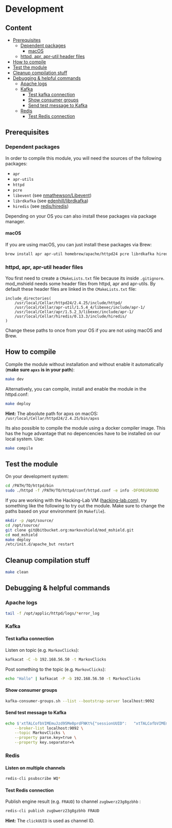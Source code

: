 # Development

## Content
* [Prerequisites](#markdown-header-prerequisites)
    * [Dependent packages](#markdown-header-dependent-packages)
        * [macOS](#markdown-header-macos)
    * [httpd, apr, apr-util header files](#markdown-header-httpd-apr-apr-util-header-files)
* [How to compile](#markdown-header-how-to-compile)
* [Test the module](#markdown-header-test-the-module)
* [Cleanup compilation stuff](#markdown-header-cleanup-compilation-stuff)
* [Debugging & helpful commands](#markdown-header-debugging-helpful-commands)
    * [Apache logs](#markdown-header-apache-logs)
    * [Kafka](#markdown-header-kafka)
        * [Test kafka connection](#markdown-header-test-kafka-connection)
        * [Show consumer groups](#markdown-header-show-consumer-groups)
        * [Send test message to Kafka](#markdown-header-send-test-message-to-kafka)
    * [Redis](#markdown-header-redis)
        * [Test Redis connection](#markdown-header-test-redis-connection)

## Prerequisites

### Dependent packages
In order to compile this module, you will need the sources of the following packages:
* `apr`
* `apr-utils`
* `httpd`
* `pcre`
* `libevent` (see [nmathewson/Libevent](https://github.com/nmathewson/Libevent))
* `librdkafka` (see [edenhill/librdkafka](https://github.com/edenhill/librdkafka))
* `hiredis` (see [redis/hiredis](https://github.com/redis/hiredis))

Depending on your OS you can also install these packages via package manager.

#### macOS
If you are using macOS, you can just install these packages via Brew:
```bash
brew install apr apr-util homebrew/apache/httpd24 pcre librdkafka hiredis libevent
```

### httpd, apr, apr-util header files
You first need to create a `CMakeLists.txt` file because its inside `.gitignore`.
mod_mshield needs some header files from httpd, apr and apr-utils. By default these header files are linked in the `CMakeLists.txt` file:
```
include_directories(
    /usr/local/Cellar/httpd24/2.4.25/include/httpd/
    /usr/local/Cellar/apr-util/1.5.4_4/libexec/include/apr-1/
    /usr/local/Cellar/apr/1.5.2_3/libexec/include/apr-1/
    /usr/local/Cellar/hiredis/0.13.3/include/hiredis/
)
```
Change these paths to once from your OS if you are not using macOS and Brew.

## How to compile
Compile the module without installation and without enable it automatically (**make sure `apxs` is in your path**):
```bash
make dev
```
Alternatively, you can compile, install and enable the module in the httpd.conf:
```bash
make deploy
```
**Hint:** The absolute path for apxs on macOS: `/usr/local/Cellar/httpd24/2.4.25/bin/apxs`

Its also possible to compile the module using a docker compiler image. This has the huge advantage that no depencencies have to be installed on our local system. Use:
```bash
make compile
```

## Test the module
On your development system:
```bash
cd /PATH/TO/httpd/bin
sudo ./httpd -f /PATH/TO/httpd/conf/httpd.conf -e info -DFOREGROUND
```

If you are working with the Hacking-Lab VM ([hacking-lab.com](https://media.hacking-lab.com/)), try something like the following to try out the module. Make sure to change the paths based on your environment (in `Makefile`).
```bash
mkdir -p /opt/source/
cd /opt/source/
git clone git@bitbucket.org:markovshield/mod_mshield.git
cd mod_mshield
make deploy
/etc/init.d/apache_but restart
```

## Cleanup compilation stuff
```bash
make clean
```

## Debugging & helpful commands

### Apache logs
```bash
tail -f /opt/applic/httpd/logs/*error_log
```

### Kafka

#### Test kafka connection
Listen on topic (e.g. `MarkovClicks`):
```bash
kafkacat -C -b 192.168.56.50 -t MarkovClicks
```
Post something to the topic (e.g. `MarkovClicks`):
```bash
echo "Hallo" | kafkacat -P -b 192.168.56.50 -t MarkovClicks
```

#### Show consumer groups
```bash
kafka-consumer-groups.sh --list --bootstrap-server localhost:9092
```

#### Send test message to Kafka
```bash
echo $'xtTALCofbVIMEmuJzd95Me0prdFNKt%{"sessionUUID":	"xtTALCofbVIMEmuJzd95Me0prdFNKt","clickUUID":	"zugbwerz23g8gzbhb","timeStamp":	1493639064719,"url":	"/private/request-header/","urlRiskLevel":	4,"validationRequired":	true}' | kafka-console-producer.sh \
    --broker-list localhost:9092 \
    --topic MarkovClicks \
    --property parse.key=true \
    --property key.separator=%
```

### Redis

#### Listen on multiple channels
```bash
redis-cli psubscribe WQ*
```

#### Test Redis connection
Publish engine result (e.g. `FRAUD`) to channel `zugbwerz23g8gzbhb` :
```bash
redis-cli publish zugbwerz23g8gzbhb FRAUD
```
**Hint:** The `clickUUID` is used as channel ID.
